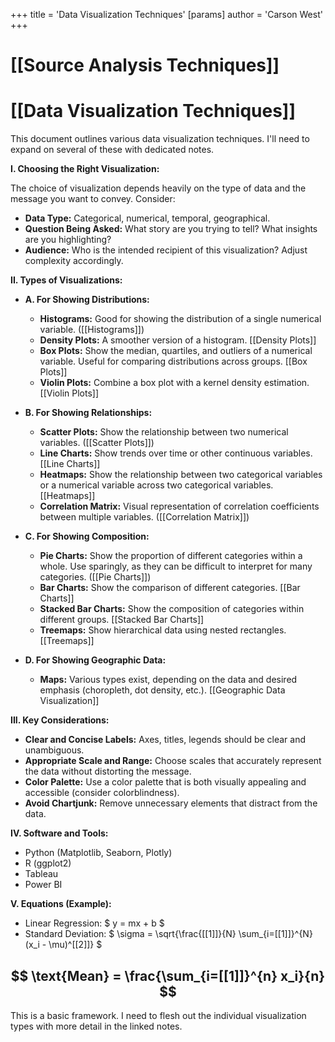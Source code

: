 +++
 title = 'Data Visualization Techniques'
[params]
	author = 'Carson West'
+++
# [[Source Analysis Techniques]]
# [[Data Visualization Techniques]]

This document outlines various data visualization techniques.  I'll need to expand on several of these with dedicated notes.

**I. Choosing the Right Visualization:**

The choice of visualization depends heavily on the type of data and the message you want to convey.  Consider:

* **Data Type:**  Categorical, numerical, temporal, geographical.
* **Question Being Asked:** What story are you trying to tell?  What insights are you highlighting?
* **Audience:**  Who is the intended recipient of this visualization?  Adjust complexity accordingly.

**II.  Types of Visualizations:**

* **A. For Showing Distributions:**
    * **Histograms:**  Good for showing the distribution of a single numerical variable.  ([[Histograms]])
    * **Density Plots:**  A smoother version of a histogram. [[Density Plots]]
    * **Box Plots:** Show the median, quartiles, and outliers of a numerical variable. Useful for comparing distributions across groups. [[Box Plots]]
    * **Violin Plots:** Combine a box plot with a kernel density estimation.  [[Violin Plots]]

* **B. For Showing Relationships:**
    * **Scatter Plots:** Show the relationship between two numerical variables.  ([[Scatter Plots]])
    * **Line Charts:** Show trends over time or other continuous variables. [[Line Charts]]
    * **Heatmaps:** Show the relationship between two categorical variables or a numerical variable across two categorical variables. [[Heatmaps]]
    * **Correlation Matrix:**  Visual representation of correlation coefficients between multiple variables.  ([[Correlation Matrix]])

* **C. For Showing Composition:**
    * **Pie Charts:** Show the proportion of different categories within a whole.  Use sparingly, as they can be difficult to interpret for many categories.  ([[Pie Charts]])
    * **Bar Charts:** Show the comparison of different categories.  [[Bar Charts]]
    * **Stacked Bar Charts:**  Show the composition of categories within different groups. [[Stacked Bar Charts]]
    * **Treemaps:** Show hierarchical data using nested rectangles. [[Treemaps]]

* **D. For Showing Geographic Data:**
    * **Maps:**  Various types exist, depending on the data and desired emphasis (choropleth, dot density, etc.). [[Geographic Data Visualization]]


**III.  Key Considerations:**

* **Clear and Concise Labels:** Axes, titles, legends should be clear and unambiguous.
* **Appropriate Scale and Range:** Choose scales that accurately represent the data without distorting the message.
* **Color Palette:** Use a color palette that is both visually appealing and accessible (consider colorblindness).
* **Avoid Chartjunk:** Remove unnecessary elements that distract from the data.

**IV.  Software and Tools:**

* Python (Matplotlib, Seaborn, Plotly)
* R (ggplot2)
* Tableau
* Power BI


**V. Equations (Example):**

* Linear Regression:   $ y = mx + b $ 
* Standard Deviation:   $ \sigma = \sqrt{\frac{[[1]]}{N} \sum_{i=[[1]]}^{N}(x_i - \mu)^[[2]]} $ 

##  $$  \text{Mean} = \frac{\sum_{i=[[1]]}^{n} x_i}{n}  $$  
This is a basic framework.  I need to flesh out the individual visualization types with more detail in the linked notes.
